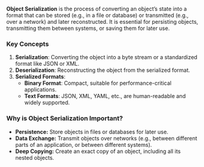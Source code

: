 
**Object Serialization** is the process of converting an object’s state into a format that can be stored (e.g., in a file or database) or transmitted (e.g., over a network) and later reconstructed. It is essential for persisting objects, transmitting them between systems, or saving them for later use.

### Key Concepts

1. **Serialization**: Converting the object into a byte stream or a standardized format like JSON or XML.
2. **Deserialization**: Reconstructing the object from the serialized format.
3. **Serialized Formats**:
    - **Binary Format**: Compact, suitable for performance-critical applications.
    - **Text Formats**: JSON, XML, YAML, etc., are human-readable and widely supported.

### **Why is Object Serialization Important?**

- **Persistence:** Store objects in files or databases for later use.
- **Data Exchange:** Transmit objects over networks (e.g., between different parts of an application, or between different systems).
- **Deep Copying:** Create an exact copy of an object, including all its nested objects.